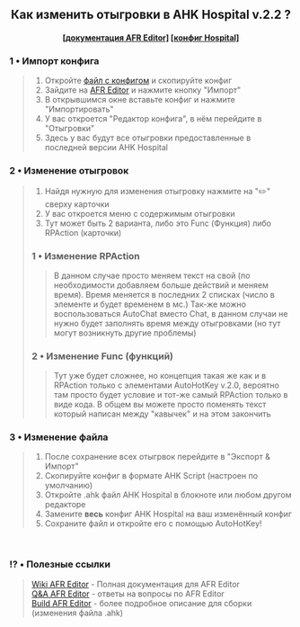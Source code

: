 <h2 align="center">
Как изменить отыгровки в AHK Hospital v.2.2 ?
</h2>
<h4 align="center"><a href="https://github.com/Agzes/AHK-FOR-RPM/blob/main/!Docs/Editor.md">[документация AFR Editor]</a> <a href="https://github.com/Agzes/AHK-FOR-RPM/blob/main/Hospital/Config.md">[конфиг Hospital]</a></h4>

### 1 • Импорт конфига
> 1. Откройте [файл с конфигом](https://github.com/Agzes/AHK-FOR-RPM/blob/main/Hospital/Config.md) и скопируйте конфиг
> 2. Зайдите на [AFR Editor](https://agzes.netlify.app/ahk-for-rpm/editor/) и нажмите кнопку "Импорт"
> 3. В открывшимся окне вставьте конфиг и нажмите "Импортировать"
> 4. У вас откроется "Редактор конфига", в нём перейдите в "Отыгровки"
> 5. Здесь у вас будут все отыгровки предоставленные в последней версии AHK Hospital

### 2 • Изменение отыгровок
> 1. Найдя нужную для изменения отыгровку нажмите на "✏️" сверху карточки
> 2. У вас откроется меню с содержимым отыгровки
> 3. Тут может быть 2 варианта, либо это Func (Функция) либо RPAction (карточки)
> ###  1 • Изменение RPAction
>> В данном случае просто меняем текст на свой (по необходимости добавляем больше действий и меняем время). Время меняется в последних 2 списках (число в элементе и будет временем в мс.) Так-же можно воспользоваться AutoChat вместо Chat, в данном случаи не нужно будет заполнять время между отыгровками (но тут могут возникнуть другие проблемы)
> ### 2 • Изменение Func (функций)
>> Тут уже будет сложнее, но концепция такая же как и в RPAction только с элементами AutoHotKey v.2.0, вероятно там просто будет условие и тот-же самый RPAction только в виде кода. В общем вы можете просто поменять текст который написан между "кавычек" и на этом закончить

### 3 • Изменение файла 
> 1. После сохранение всех отыгрвок перейдите в "Экспорт & Импорт"
> 2. Скопируйте конфиг в формате AHK Script (настроен по умолчанию)
> 3. Откройте .ahk файл AHK Hospital в блокноте или любом другом редакторе
> 4. Замените **весь** конфиг AHK Hospital на ваш изменённый конфиг
> 5. Сохраните файл и откройте его с помощью AutoHotKey!

<br>

### ⁉️ • Полезные ссылки
> [Wiki AFR Editor](https://github.com/Agzes/AHK-FOR-RPM/blob/main/!Docs/Editor.md) - Полная документация для AFR Editor \
> [Q&A AFR Editor](https://github.com/Agzes/AHK-FOR-RPM/blob/main/!Docs/Q%26A.md) - ответы на вопросы по AFR Editor \
> [Build AFR Editor](https://github.com/Agzes/AHK-FOR-RPM/blob/main/!Docs/Build.md) - более подробное описание для сборки (изменения файла .ahk) 
